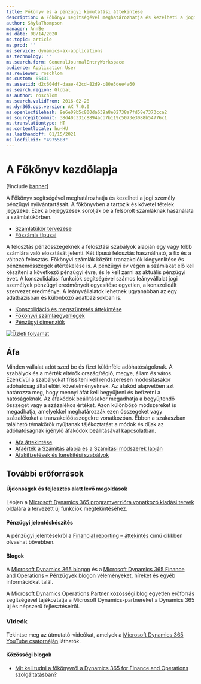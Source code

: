 ```yaml
---
title: Főkönyv és a pénzügyi kimutatási áttekintése
description: A Főkönyv segítségével meghatározhatja és kezelheti a jogi személy pénzügyi nyilvántartásait.
author: ShylaThompson
manager: AnnBe
ms.date: 08/14/2020
ms.topic: article
ms.prod: ''
ms.service: dynamics-ax-applications
ms.technology: ''
ms.search.form: GeneralJournalEntryWorkspace
audience: Application User
ms.reviewer: roschlom
ms.custom: 65431
ms.assetid: d2c604df-daae-42cd-82d9-c80e3dee4a60
ms.search.region: Global
ms.author: roschlom
ms.search.validFrom: 2016-02-28
ms.dyn365.ops.version: AX 7.0.0
ms.openlocfilehash: 9e6e09b5c800da639a8e02738a7fd58e7373cca2
ms.sourcegitcommit: 38d40c331c8894acb7b119c5073e3088b54776c1
ms.translationtype: HT
ms.contentlocale: hu-HU
ms.lasthandoff: 01/15/2021
ms.locfileid: "4975583"
---
```

# <a name="general-ledger-home-page"></a>A Főkönyv kezdőlapja

[!include [banner](../includes/banner.md)]

A Főkönyv segítségével meghatározhatja és kezelheti a jogi személy pénzügyi nyilvántartásait. A főkönyvben a tartozik és követel tételek jegyzéke. Ezek a bejegyzések sorolják be a felsorolt számláknak használata a számlatükörben. 

 - [Számlatükör tervezése](plan-chart-of-accounts.md)
 - [Főszámla típusai](main-account-types.md)

A felosztás pénzösszegeknek a felosztási szabályok alapján egy vagy több számlára való elosztását jelenti. Két típusú felosztás használható, a fix és a változó felosztás. Főkönyvi számlák közötti tranzakciók kiegyenlítése és pénznemösszegek átértékelése is. A pénzügyi év végén a számlákat elő kell készíteni a következő pénzügyi évre, és le kell zárni az aktuális pénzügyi évet. A konszolidálási funkciók segítségével számos leányvállalat jogi személyek pénzügyi eredményeit egyesítése egyetlen, a konszolidált szervezet eredménye. A leányvállalatok lehetnek ugyanabban az egy adatbázisban és különböző adatbázisokban is.

- [Konszolidáció és megszüntetés áttekintése](../budgeting/consolidation-elimination-overview.md)
- [Főkönyvi számlaegyenlegek](general-ledger-account-balances.md)
- [Pénzügyi dimenziók](financial-dimensions.md)

[![Üzleti folyamat](./media/GL-process.PNG)](./media/GL-process.PNG)

## <a name="sales-tax"></a>Áfa
Minden vállalat adót szed be és fizet különféle adóhatóságoknak. A szabályok és a mérték eltérők ország/régió, megye, állam és város.
Ezenkívül a szabályokat frissíteni kell rendszeresen módosításakor adóhatóság által előírt követelményeknek. Az áfakód alapvetően azt határozza meg, hogy mennyi áfát kell begyűjteni és befizetni a hatóságoknak. Az áfakódok beállításakor megadhatja a begyűjtendő összeget vagy a százalékos értéket. Azon különböző módszereket is megadhatja, amelyekkel meghatározzák ezen összegeket vagy százalékokat a tranzakcióösszegekre vonatkozóan. Ebben a szakaszban található témakörök nyújtanak tájékoztatást a módok és díjak az adóhatóságnak igénylő áfakódok beállításával kapcsolatban.

 - [Áfa áttekintése](indirect-taxes-overview.md)
 - [Áfaérték a Számítás alapja és a Számítási módszerek lapján](marginal-base-field.md)
 - [Áfakifizetések és kerekítési szabályok](round-sales-tax-payments.md)


## <a name="additional-resources"></a>További erőforrások

#### <a name="whats-new-and-in-development"></a>Újdonságok és fejlesztés alatt levő megoldások

Lépjen a [Microsoft Dynamics 365 programverzióra vonatkozó kiadási tervek](https://go.microsoft.com/fwlink/?linkid=2010158) oldalára a tervezett új funkciók megtekintéséhez. 

#### <a name="financial-reporting"></a>Pénzügyi jelentéskészítés
A pénzügyi jelentésekről a [Financial reporting – áttekintés](../../fin-ops-core/dev-itpro/analytics/financial-reporting-intro.md) című cikkben olvashat bővebben.

#### <a name="blogs"></a>Blogok

A [Microsoft Dynamics 365 blogon](https://community.dynamics.com/b/msftdynamicsblog?c=Enterprise) és a [Microsoft Dynamics 365 Finance and Operations – Pénzügyek blogon](https://community.dynamics.com/365/financeandoperations/b/financials) véleményeket, híreket és egyéb információkat talál.

A [Microsoft Dynamics Operations Partner közösségi blog](https://community.dynamics.com/partner/b/operationspartnercommunityblog) egyetlen erőforrás segítségével tájékoztatja a Microsoft Dynamics-partnereket a Dynamics 365 új és népszerű fejlesztéseiről.

### <a name="videos"></a>Videók

Tekintse meg az útmutató-videókat, amelyek a [Microsoft Dynamics 365 YouTube csatornáján](https://www.youtube.com/channel/UCJGCg4rB3QSs8y_1FquelBQ) láthatók.

#### <a name="community-blogs"></a>Közösségi blogok

- [Mit kell tudni a főkönyvről a Dynamics 365 for Finance and Operations szolgáltatásban?](https://financefunction.tech/2018/04/29/what-you-should-know-about-ledger-in-dynamics-365-for-finance-and-operations)

